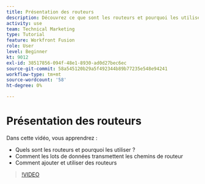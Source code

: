 ```yaml
---
title: Présentation des routeurs
description: Découvrez ce que sont les routeurs et pourquoi les utiliser, comment les lots de données transmettent les chemins de routeur, comment ajouter et utiliser des routeurs, le tout dans [!DNL Adobe Workfront Fusion].
activity: use
team: Technical Marketing
type: Tutorial
feature: Workfront Fusion
role: User
level: Beginner
kt: 9012
exl-id: 38517856-094f-48e1-8930-ad0d27bec6ec
source-git-commit: 58a545120b29a5f492344b89b77235e548e94241
workflow-type: tm+mt
source-wordcount: '58'
ht-degree: 0%

---
```


# Présentation des routeurs

Dans cette vidéo, vous apprendrez :

* Quels sont les routeurs et pourquoi les utiliser ?
* Comment les lots de données transmettent les chemins de routeur
* Comment ajouter et utiliser des routeurs

>[!VIDEO](https://video.tv.adobe.com/v/335271/?quality=12)
